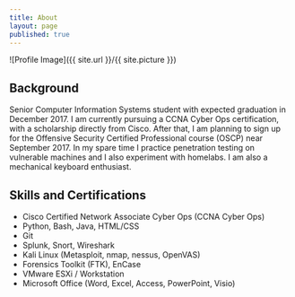 ```yaml
---
title: About
layout: page
published: true
---
```

![Profile Image]({{ site.url }}/{{ site.picture }})

## Background

<p>Senior Computer Information Systems student with expected graduation in December 2017.  I am currently pursuing a CCNA Cyber Ops certification, with a scholarship directly from Cisco.  After that, I am planning to sign up for the Offensive Security Certified Professional course (OSCP) near September 2017.  In my spare time I practice penetration testing on vulnerable machines and I also experiment with homelabs.  I am also a mechanical keyboard enthusiast.</p>


<h2>Skills and Certifications</h2>

<ul class="skill-list">
	<li>Cisco Certified Network Associate Cyber Ops (CCNA Cyber Ops)</li>
  	<li>Python, Bash, Java, HTML/CSS</li>
  	<li>Git</li>
	<li>Splunk, Snort, Wireshark</li>
	<li>Kali Linux (Metasploit, nmap, nessus, OpenVAS)</li>
	<li>Forensics Toolkit (FTK), EnCase</li>
	<li>VMware ESXi / Workstation</li>
	<li>Microsoft Office (Word, Excel, Access, PowerPoint, Visio)</li>
</ul>

